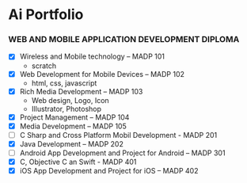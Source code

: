 # Ai Portfolio

### WEB AND MOBILE APPLICATION DEVELOPMENT DIPLOMA
 - [x] Wireless and Mobile technology – MADP 101
      - scratch
 - [x] Web Development for Mobile Devices – MADP 102
      - html, css, javascript
 - [x] Rich Media Development – MADP 103
      - Web design, Logo, Icon
      - Illustrator, Photoshop
 - [x] Project Management – MADP 104
 - [x] Media Development – MADP 105
 - [ ] C Sharp and Cross Platform Mobil Development - MADP 201
 - [x] Java Development – MADP 202
 - [ ] Android App Development and Project for Android – MADP 301
 - [x] C, Objective C an Swift - MADP 401
 - [x] iOS App Development and Project for iOS – MADP 402
